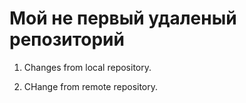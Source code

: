 # Мой не первый удаленый репозиторий


1. Changes from local repository.

2. CHange from remote repository.
